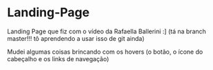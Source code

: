 # Landing-Page
<p>Landing Page que fiz com o vídeo da Rafaella Ballerini :] (tá na branch master!!! tô aprendendo a usar isso de git ainda)</p>
<p>Mudei algumas coisas brincando com os hovers (o botão, o ícone do cabeçalho e os links de navegação)</p>

